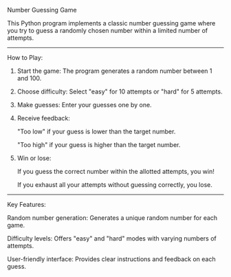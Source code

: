 Number Guessing Game

This Python program implements a classic number guessing game where you try to guess a randomly chosen number within a limited number of attempts.
**********************************************************
How to Play:

1. Start the game: The program generates a random number between 1 and 100.

2. Choose difficulty: Select "easy" for 10 attempts or "hard" for 5 attempts.

3. Make guesses: Enter your guesses one by one.

4. Receive feedback:
   
      "Too low" if your guess is lower than the target number.
   
      "Too high" if your guess is higher than the target number.

6. Win or lose:
   
      If you guess the correct number within the allotted attempts, you win!
   
      If you exhaust all your attempts without guessing correctly, you lose.
**********************************************************
Key Features:

Random number generation: Generates a unique random number for each game.

Difficulty levels: Offers "easy" and "hard" modes with varying numbers of attempts.

User-friendly interface: Provides clear instructions and feedback on each guess.
